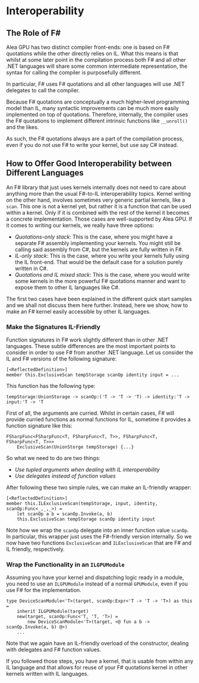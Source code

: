# Interoperability

## The Role of F#

Alea GPU has two distinct compiler front-ends: one is based on F# quotations while the other directly relies on IL. What this means is that whilst at some later point in the compilation process both F# and all other .NET languages will share some common intermediate representation, the syntax for calling the compiler is purposefully different.

In particular, F# uses F# quotations and all other languages will use .NET delegates to call the compiler.

Because F# quotations are conceptually a much higher-level programming model than IL, many syntactic improvements can be much more easily implemented on top of quotations. Therefore, internally, the compiler uses the F# quotations to implement different intrinsic functions like ``__unroll()`` and the likes.

As such, the F# quotations always are a part of the compilation process, even if you do not use F# to write your kernel, but use say C# instead.

## How to Offer Good Interoperability between Different Languages

An F# library that just uses kernels internally does not need to care about anything more than the usual F#-to-IL interoperability topics. Kernel writing on the other hand, involves sometimes very generic partial kernels, like a `scan`. This one is not a kernel yet, but rather it is a function that can be used within a kernel. Only if it is combined with the rest of the kernel it becomes a concrete implementation. Those cases are well-supported by Alea GPU. If it comes to writing our kernels, we really have three options: 

- *Quotations-only stack*: This is the case, where you might have a separate F# assembly implementing your kernels. You might still be calling said assembly from C#, but the kernels are fully written in F#.
- *IL-only stack*: This is the case, where you write your kernels fully using the IL front-end. That would be the default case for a solution purely written in C#.
- *Quotations and IL mixed stack*: This is the case, where you would write some kernels in the more powerful F# quotations manner and want to expose them to other IL languages like C#.

The first two cases have been explained in the different quick start samples and we shall not discuss them here further. Instead, here we show, how to make an F# kernel easily accessible by other IL languages.

### Make the Signatures IL-Friendly

Function signatures in F# work slightly different than in other .NET languages. These subtle differences are the most important points to consider in order to use F# from another .NET language. 
Let us consider the IL and F# versions of the following signature:

    [<ReflectedDefinition>] 
    member this.ExclusiveScan tempStorage scanOp identity input = ...

This function has the following type: 

    tempStorage:UnionStorage -> scanOp:('T -> 'T -> 'T) -> identity:'T -> input:'T -> 'T

First of all, the arguments are curried. Whilst in certain cases, F# will provide curried functions as normal functions for IL, sometime it provides a function signature like this:

	FSharpFunc<FSharpFunc<T, FSharpFunc<T, T>>, FSharpFunc<T, FSharpFunc<T, T>>>
		ExclusiveScan(UnionStorge tempStorage) {...}

So what we need to do are two things:

- *Use tupled arguments when dealing with IL interoperability*
- *Use delegates instead of function values*

After following these two simple rules, we can make an IL-friendly wrapper:

    [<ReflectedDefinition>] 
    member this.ILExclusiveScan(tempStorage, input, identity, scanOp:Func<_,_,_>) =
        let scanOp a b = scanOp.Invoke(a, b)
        this.ExclusiveScan tempStorage scanOp identity input

Note how we wrap the `scanOp` delegate into an inner function value `scanOp`. In particular, this wrapper just uses the F#-friendly version internally. So we now have two functions `ExclusiveScan` and `ILExclusiveScan` that are F# and IL friendly, respectively.

### Wrap the Functionality in an `ILGPUModule`

Assuming you have your kernel and dispatching logic ready in a module, you need to use an `ILGPUModule` instead of a normal `GPUModule`, even if you use F# for the implementation.

    type DeviceScanModule<'T>(target, scanOp:Expr<'T -> 'T -> 'T>) as this =
        inherit ILGPUModule(target)
        new(target, scanOp:Func<'T, 'T, 'T>) =
            new DeviceScanModule<'T>(target, <@ fun a b -> scanOp.Invoke(a, b) @>)
        ...

Note that we again have an IL-friendly overload of the constructor, dealing with delegates and F# function values.

If you followed those steps, you have a kernel, that is usable from within any IL language and that allows for reuse of your F# quotations kernel in other kernels written with IL languages.